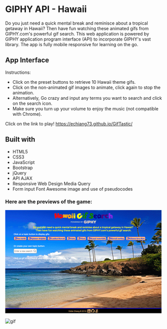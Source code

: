 # GIPHY API - Hawaii

Do you just need a quick mental break and reminisce about a tropical getaway in Hawaii? Then have fun watching these animated gifs from GIPHY.com's powerful gif search.  This web application is powered by GIPHY application program interface (API) to incorporate GIPHY's vast library.  The app is fully mobile responsive for learning on the go.

## App Interface
Instructions:
* Click on the preset buttons to retrieve 10 Hawaii theme gifs.
* Click on the non-animated gif images to animate, click again to stop the animation.
* Alternatively, Go crazy and input any terms you want to search and click on the search icon.
* Make sure you turn up your volume to enjoy the music (not compatible with Chrome).

Click on the link to play!
https://echiang73.github.io/GifTastic/

## Built with
* HTML5
* CSS3
* JavaScript
* Bootstrap
* jQuery
* API AJAX
* Responsive Web Design Media Query
* Form input Font Awesome image and use of pseudocodes

### Here are the previews of the game:

![](assets/images/webpreview.gif "gif")

![](assets/images/mobilewebpreview.gif "gif")